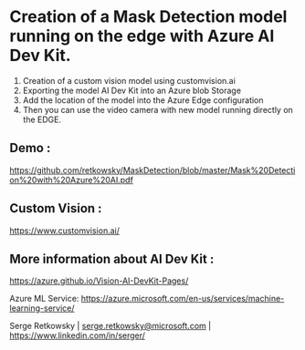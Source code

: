 
# Creation of a Mask Detection model running on the edge with Azure AI Dev Kit.

1. Creation of a custom vision model using customvision.ai
2. Exporting the model AI Dev Kit into an Azure blob Storage
3. Add the location of the model into the Azure Edge configuration
4. Then you can use the video camera with new model running directly on the EDGE.

## Demo :
https://github.com/retkowsky/MaskDetection/blob/master/Mask%20Detection%20with%20Azure%20AI.pdf

## Custom Vision :
https://www.customvision.ai/

## More information about AI Dev Kit :
https://azure.github.io/Vision-AI-DevKit-Pages/

Azure ML Service: https://azure.microsoft.com/en-us/services/machine-learning-service/

Serge Retkowsky | serge.retkowsky@microsoft.com | https://www.linkedin.com/in/serger/
